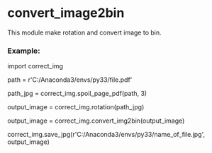 # convert_image2bin
This module make rotation  and convert image to bin.
### Example:
import correct_img


path = r'C:/Anaconda3/envs/py33/file.pdf'

path_jpg = correct_img.spoil_page_pdf(path, 3)

output_image = correct_img.rotation(path_jpg)

output_image = correct_img.convert_img2bin(output_image)

correct_img.save_jpg(r'C:/Anaconda3/envs/py33/name_of_file.jpg', output_image) 
